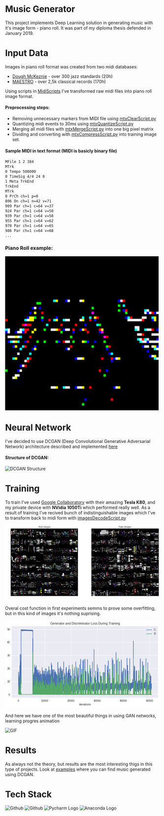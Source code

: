# Music Generator
This project implements Deep Learning solution in generating music with it's image form - piano roll.
It was part of my diploma thesis defended in January 2019.
# Input Data
Images in piano roll format was created from two midi databases:
- [Dough McKeznie](https://bushgrafts.com/midi/) - over 300 jazz standards (20h)
- [MAESTRO](https://magenta.tensorflow.org/datasets/maestro#dataset) - over 2,5k classical records (170h)

Using scripts in [MidiScripts](https://github.com/SaxMan96/Music-Generator/tree/master/MidiScripts) I've transformed raw midi files into piano roll image format. 
#### Preprocessing steps:

- Removing unnecessary markers from MIDI file using [mtxClearScript.py](https://github.com/SaxMan96/Music-Generator/blob/master/MidiScripts/mtxClearScript.py)
- Quantizing midi events to 30ms using [mtxQuantizeScript.py](https://github.com/SaxMan96/Music-Generator/blob/master/MidiScripts/mtxQuantizeScript.py)
- Merging all midi files with [mtxMergeScript.py](https://github.com/SaxMan96/Music-Generator/blob/master/MidiScripts/mtxMergeScript.py) into one big pixel matrix 
- Dividing and converting with [mtxCompressScript.py](https://github.com/SaxMan96/Music-Generator/blob/master/MidiScripts/mtxCompressScript.py) into training image set.

#### Sample MIDI in text format (MIDI is basicly binary file)
```
MFile 1 2 384
MTrk
0 Tempo 500000
0 TimeSig 4/4 24 8
1 Meta TrkEnd
TrkEnd
MTrk
0 PrCh ch=1 p=0
806 On ch=1 n=42 v=71
909 Par ch=1 c=64 v=37
924 Par ch=1 c=64 v=50
939 Par ch=1 c=64 v=58
955 Par ch=1 c=64 v=62
970 Par ch=1 c=64 v=65
986 Par ch=1 c=64 v=68
...
```
### Piano Roll example:
<img src="https://raw.githubusercontent.com/SaxMan96/Music-Generator/master/images/img.png?token=AQ9tTYisSGQLtBd-wC1vXO8bEgenRsebks5cgXUcwA%3D%3D" width="500" align="middle" title="Input Imagee">

# Neural Network
I've decided to use DCGAN (Deep Convolutional Generative Adversarial Network) architecture described and implemented [here](https://pytorch.org/tutorials/beginner/dcgan_faces_tutorial.html) 
#### Structure of DCGAN:
<img src="https://camo.qiitausercontent.com/d20575271ed262c2d75d8deed30f1f84809be141/68747470733a2f2f71696974612d696d6167652d73746f72652e73332e616d617a6f6e6177732e636f6d2f302f36343333342f64336566623363342d386130632d653438642d373239382d3538303834393461326266342e706e67"  width="500" title="DCGAN Structure">

# Training
To train I've used [Google Collaboratory](colab.research.google.com) with their amazing **Tesla K80**, and my private device with **NVidia 1050Ti** which performed really well.
As a result of training I've recived bunch of indistinguishable images which I've to transform back to midi form with [imagesDecodeScript.py](https://github.com/SaxMan96/Music-Generator/blob/master/MidiScripts/imagesDecodeScript.py)

![Fake vs Real](https://raw.githubusercontent.com/SaxMan96/Music-Generator/master/images/Fake%20vs%20Real.png?token=AQ9tTS3Gwu_EG1oyGgVLGJGHY8E0xcTHks5cgXvbwA%3D%3D)

Overal cost function in first experiments semms to prove some overfitting, but in this kind of images it's nothing suprising.

![Cost Function](https://raw.githubusercontent.com/SaxMan96/Music-Generator/master/images/G%26D%20Loss.png?token=AQ9tTWjsbX7O7GxkGVsMZuVQeG2GQYMWks5cgXxcwA%3D%3D)

And here we have one of the most beautiful things in using GAN networks, learning progres animation


![GIF](https://github.com/SaxMan96/Music-Generator/blob/master/images/gif_short.gif?raw=true)

# Results

As always not the theory, but results are the most interesting thigs in this type of projects. 
Look at [examples](https://github.com/SaxMan96/Music-Generator/tree/master/music) where you can find music generated using DCGAN. 

# Tech Stack

<img src="https://www.python.org/static/community_logos/python-logo-master-v3-TM.png"  width="256" title="Github">

<img src="https://s3-ap-south-1.amazonaws.com/av-blog-media/wp-content/uploads/2018/12/PyTorch-logo.jpg"  width="256"  title="Github">

<img src="https://www.fullstackpython.com/img/logos/pycharm.jpg"  width="256" title="Pycharm Logo">

<img src="https://upload.wikimedia.org/wikipedia/en/c/cd/Anaconda_Logo.png"  width="256" title="Anaconda Logo">

